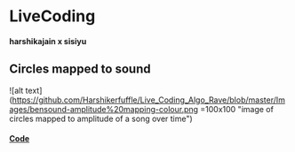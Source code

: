 # LiveCoding
#### harshikajain  x  sisiyu
## Circles mapped to  sound
![alt text](https://github.com/Harshikerfuffle/Live_Coding_Algo_Rave/blob/master/Images/bensound-amplitude%20mapping-colour.png =100x100 "image of circles mapped to amplitude of a song over time")
#### [Code](https://github.com/Harshikerfuffle/Live_Coding_Algo_Rave/blob/master/Circles/CircleFlow_SoundMapping.pde)
